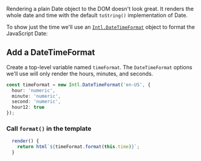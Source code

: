 Rendering a plain Date object to the DOM doesn't look great. It renders the whole date and time with the default `toString()` implementation of Date.

To show just the time we'll use an [`Intl.DateTimeFormat`](https://developer.mozilla.org/en-US/docs/Web/JavaScript/Reference/Global_Objects/Intl/DateTimeFormat) object to format the JavaScript Date:

## Add a DateTimeFormat

Create a top-level variable named `timeFormat`. The `DateTimeFormat` options we'll use will only render the hours, minutes, and seconds.

```ts
const timeFormat = new Intl.DateTimeFormat('en-US', {
  hour: 'numeric',
  minute: 'numeric',
  second: 'numeric',
  hour12: true
});
```

### Call `format()` in the template

```ts
  render() {
    return html`${timeFormat.format(this.time)}`;
  }
```
